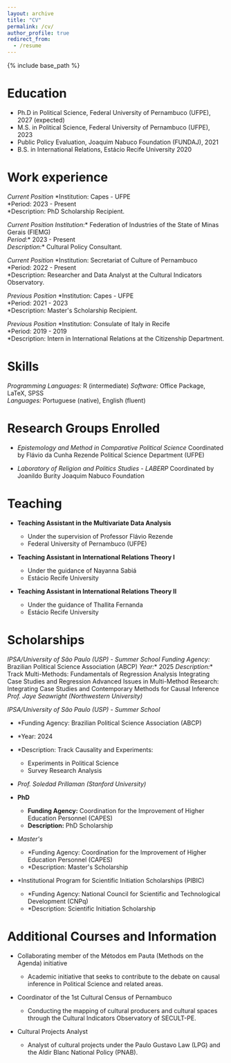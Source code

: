 ```yaml
---
layout: archive
title: "CV"
permalink: /cv/
author_profile: true
redirect_from:
  - /resume
---
```


{% include base_path %}

# Education
* Ph.D in Political Science, Federal University of Pernambuco (UFPE), 2027 (expected)
* M.S. in Political Science, Federal University of Pernambuco (UFPE), 2023
* Public Policy Evaluation, Joaquim Nabuco Foundation (FUNDAJ), 2021
* B.S. in International Relations, Estácio Recife University 2020

# Work experience
*Current Position*
*Institution: Capes - UFPE  
*Period: 2023 - Present  
*Description: PhD Scholarship Recipient.

*Current Position*
*Institution:** Federation of Industries of the State of Minas Gerais (FIEMG)  
*Period:** 2023 - Present  
*Description:** Cultural Policy Consultant.

*Current Position*
*Institution: Secretariat of Culture of Pernambuco  
*Period: 2022 - Present  
*Description: Researcher and Data Analyst at the Cultural Indicators Observatory.

*Previous Position*
*Institution: Capes - UFPE  
*Period: 2021 - 2023  
*Description: Master's Scholarship Recipient.

*Previous Position*
*Institution: Consulate of Italy in Recife  
*Period: 2019 - 2019  
*Description: Intern in International Relations at the Citizenship Department.

# Skills
*Programming Languages:* R (intermediate) 
*Software:* Office Package, LaTeX, SPSS  
*Languages:* Portuguese (native), English (fluent)

# Research Groups Enrolled
- *Epistemology and Method in Comparative Political Science*
  Coordinated by Flávio da Cunha Rezende
  Political Science Department (UFPE)
  
- *Laboratory of Religion and Politics Studies - LABERP*
  Coordinated by Joanildo Burity
  Joaquim Nabuco Foundation
  
# Teaching
- **Teaching Assistant in the Multivariate Data Analysis**
  - Under the supervision of Professor Flávio Rezende
  - Federal University of Pernambuco (UFPE)
  
- **Teaching Assistant in International Relations Theory I**
  - Under the guidance of Nayanna Sabiá
  - Estácio Recife University
 
- **Teaching Assistant in International Relations Theory II**
  - Under the guidance of Thallita Fernanda
  - Estácio Recife University

# Scholarships
*IPSA/University of São Paulo (USP) - Summer School
  *Funding Agency:** Brazilian Political Science Association (ABCP)
  *Year:** 2025
  *Description:** Track Multi-Methods:
  Fundamentals of Regression Analysis
   Integrating Case Studies and Regression
   Advanced Issues in Multi-Method Research: Integrating Case Studies and Contemporary Methods for Causal Inference
  *Prof. Jaye Seawright (Northwestern University)*

*IPSA/University of São Paulo (USP) - Summer School*
  - *Funding Agency: Brazilian Political Science Association (ABCP)
  - *Year: 2024
  - *Description: Track Causality and Experiments:
    - Experiments in Political Science
    - Survey Research Analysis
  - *Prof. Soledad Prillaman (Stanford University)*

- **PhD**
  - **Funding Agency:** Coordination for the Improvement of Higher Education Personnel (CAPES)
  - **Description:** PhD Scholarship

- *Master's*
  - *Funding Agency: Coordination for the Improvement of Higher Education Personnel (CAPES)
  - *Description: Master's Scholarship

- *Institutional Program for Scientific Initiation Scholarships (PIBIC)
  - *Funding Agency: National Council for Scientific and Technological Development (CNPq)
  - *Description: Scientific Initiation Scholarship
  
# Additional Courses and Information
- Collaborating member of the Métodos em Pauta (Methods on the Agenda) initiative
  - Academic initiative that seeks to contribute to the debate on causal inference in Political Science and related areas.

- Coordinator of the 1st Cultural Census of Pernambuco
  - Conducting the mapping of cultural producers and cultural spaces through the Cultural Indicators Observatory of SECULT-PE.
 
- Cultural Projects Analyst
  - Analyst of cultural projects under the Paulo Gustavo Law (LPG) and the Aldir Blanc National Policy (PNAB).


